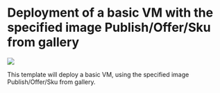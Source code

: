 # Deployment of a basic VM with the specified image Publish/Offer/Sku from gallery
<a href="https://portal.azure.com/#create/Microsoft.Template/uri/https%3A%2F%2Fraw.githubusercontent.com%2Fleifei87%2Fazure-custom-templates%2Fmaster%2Fsimple-vm%2Fazuredeploy.json" target="_blank">
    <img src="http://azuredeploy.net/deploybutton.png"/>
</a>
<a href="http://armviz.io/#/?load=https%3A%2F%2Fraw.githubusercontent.com%2Fleifei87%2Fazure-custom-templates%2Fmaster%2Fsimple-vm%2Fazuredeploy.json" target="_blank"></a>


This template will deploy a basic VM, using the specified image Publish/Offer/Sku from gallery.
